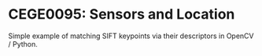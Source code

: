 # CEGE0095: Sensors and Location
Simple example of matching SIFT keypoints via their descriptors in OpenCV / Python.
